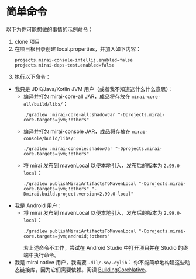 # 简单命令

以下为你可能想做的事情的示例命令：

1. clone 项目
2. 在项目根目录创建 local.properties，并加入如下内容：
   ```properties
   projects.mirai-console-intellij.enabled=false
   projects.mirai-deps-test.enabled=false
   ```
3. 执行以下命令：

- 我只是 JDK/Java/Kotlin JVM 用户（或者我不知道这什么什么意思）：
    - 编译并打包 mirai-core-all JAR，成品将存放在 `mirai-core-all/build/libs/`：
      ```shell
      ./gradlew :mirai-core-all:shadowJar "-Dprojects.mirai-core.targets=jvm;!others"
      ```
    - 编译并打包 mirai-console JAR，成品将存放在 `mirai-console/build/libs/`:
      ```shell
      ./gradlew :mirai-console:shadowJar "-Dprojects.mirai-core.targets=jvm;!others"
      ```
    - 将 mirai 发布到 mavenLocal 以便本地引入，发布后的版本为 `2.99.0-local`：
      ```shell
      ./gradlew publishMiraiArtifactsToMavenLocal "-Dprojects.mirai-core.targets=jvm;!others" "-Dmirai.build.project.version=2.99.0-local"
      ```
- 我是 Android 用户：
    - 将 mirai 发布到 mavenLocal 以便本地引入，发布后的版本为 `2.99.0-local`：
      ```shell
      ./gradlew publishMiraiArtifactsToMavenLocal "-Dprojects.mirai-core.targets=jvm;android;!others"
      ```
      若上述命令不工作，尝试在 Android Studio 中打开项目并在 Studio 的终端中执行命令。
- 我是 mirai native 用户，我需要 `.dll/.so/.dylib`：
  你不能简单地构建这些动态链接库，因为它们需要依赖。阅读 [BuildingCoreNative](building/BuildingCoreNative.md)。
